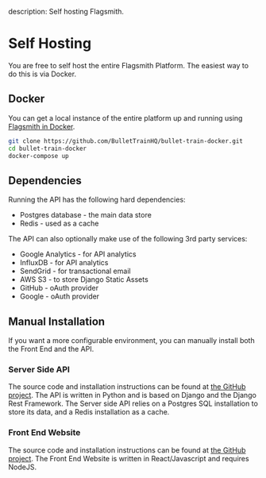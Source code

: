 description: Self hosting Flagsmith.

# Self Hosting

You are free to self host the entire Flagsmith Platform. The easiest way to do this is via Docker.

## Docker

You can get a local instance of the entire platform up and running using [Flagsmith in Docker](https://github.com/BulletTrainHQ/bullet-train-docker).

```bash
git clone https://github.com/BulletTrainHQ/bullet-train-docker.git
cd bullet-train-docker
docker-compose up
```

## Dependencies

Running the API has the following hard dependencies:

* Postgres database - the main data store
* Redis - used as a cache

The API can also optionally make use of the following 3rd party services:

* Google Analytics - for API analytics
* InfluxDB - for API analytics
* SendGrid - for transactional email
* AWS S3 - to store Django Static Assets
* GitHub - oAuth provider
* Google - oAuth provider

## Manual Installation

If you want a more configurable environment, you can manually install both the Front End and the API.

### Server Side API

The source code and installation instructions can be found at [the GitHub project](https://github.com/BulletTrainHQ/Bullet-Train-API). The API is written in Python and is based on Django and the Django Rest Framework. The Server side API relies on a Postgres SQL installation to store its data, and a Redis installation as a cache.

### Front End Website

The source code and installation instructions can be found at [the GitHub project](https://github.com/BulletTrainHQ/Bullet-Train-Frontend). The Front End Website is written in React/Javascript and requires NodeJS.
